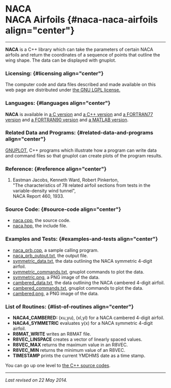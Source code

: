 NACA\
NACA Airfoils {#naca-naca-airfoils align="center"}
=============

------------------------------------------------------------------------

**NACA** is a C++ library which can take the parameters of certain NACA
airfoils and return the coordinates of a sequence of points that outline
the wing shape. The data can be displayed with gnuplot.

### Licensing: {#licensing align="center"}

The computer code and data files described and made available on this
web page are distributed under [the GNU LGPL
license.](../../txt/gnu_lgpl.txt)

### Languages: {#languages align="center"}

**NACA** is available in [a C version](../../c_src/naca/naca.md) and
[a C++ version](../../master/naca/naca.md) and [a FORTRAN77
version](../../f77_src/naca/naca.md) and [a FORTRAN90
version](../../f_src/naca/naca.md) and [a MATLAB
version](../../m_src/naca/naca.md).

### Related Data and Programs: {#related-data-and-programs align="center"}

[GNUPLOT](../../master/gnuplot/gnuplot.md), C++ programs which
illustrate how a program can write data and command files so that
gnuplot can create plots of the program results.

### Reference: {#reference align="center"}

1.  Eastman Jacobs, Kenneth Ward, Robert Pinkerton,\
    "The characteristics of 78 related airfoil sections from tests in
    the variable-density wind tunnel",\
    NACA Report 460, 1933.

### Source Code: {#source-code align="center"}

-   [naca.cpp](naca.cpp), the source code.
-   [naca.hpp](naca.hpp), the include file.

### Examples and Tests: {#examples-and-tests align="center"}

-   [naca\_prb.cpp](naca_prb.cpp), a sample calling program.
-   [naca\_prb\_output.txt](naca_prb_output.txt), the output file.
-   [symmetric\_data.txt](symmetric_data.txt), the data outlining the
    NACA symmetric 4-digit airfoil.
-   [symmetric\_commands.txt](symmetric_commands.txt), gnuplot commands
    to plot the data.
-   [symmetric.png](symmetric.png), a PNG image of the data.
-   [cambered\_data.txt](cambered_data.txt), the data outlining the NACA
    cambered 4-digit airfoil.
-   [cambered\_commands.txt](cambered_commands.txt), gnuplot commands to
    plot the data.
-   [cambered.png](cambered.png), a PNG image of the data.

### List of Routines: {#list-of-routines align="center"}

-   **NACA4\_CAMBERED:** (xu,yu), (xl,yl) for a NACA cambered 4-digit
    airfoil.
-   **NACA4\_SYMMETRIC** evaluates y(x) for a NACA symmetric 4-digit
    airfoil.
-   **R8MAT\_WRITE** writes an R8MAT file.
-   **R8VEC\_LINSPACE** creates a vector of linearly spaced values.
-   **R8VEC\_MAX** returns the maximum value in an R8VEC.
-   **R8VEC\_MIN** returns the minimum value of an R8VEC.
-   **TIMESTAMP** prints the current YMDHMS date as a time stamp.

You can go up one level to [the C++ source codes](../cpp_src.md).

------------------------------------------------------------------------

*Last revised on 22 May 2014.*
